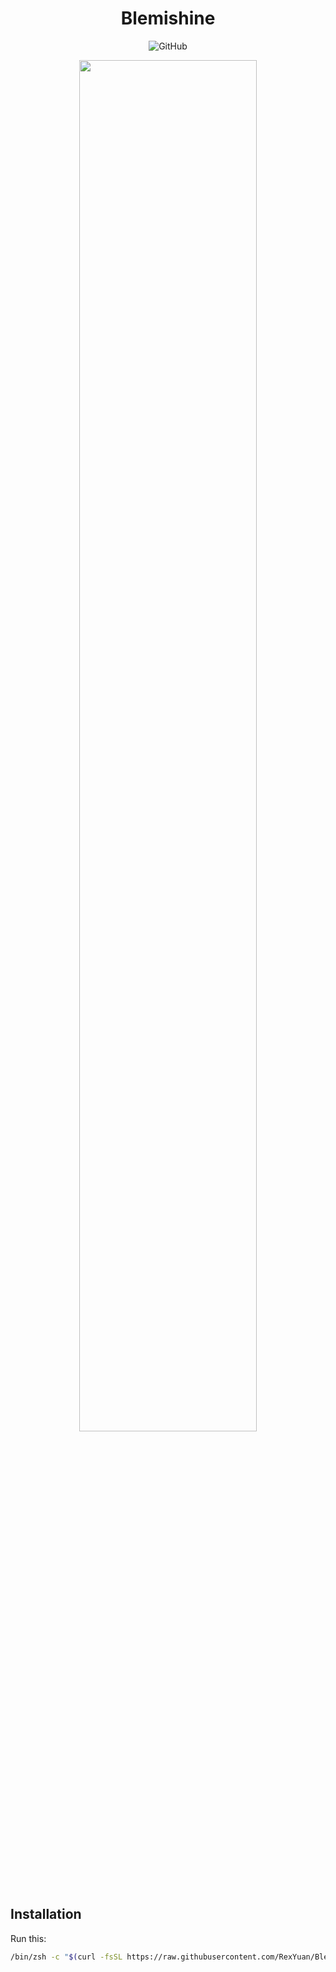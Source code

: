 <div align="center">

# Blemishine

![GitHub](https://img.shields.io/github/license/RexYuan/Blemishine)

<img src="https://user-images.githubusercontent.com/5001650/198894874-6dc58db7-2393-4712-bb32-29a0a5d87345.png" width="75%">

</div>

## Installation

Run this:
```zsh
/bin/zsh -c "$(curl -fsSL https://raw.githubusercontent.com/RexYuan/Blemishine/main/init.zsh)"
```
